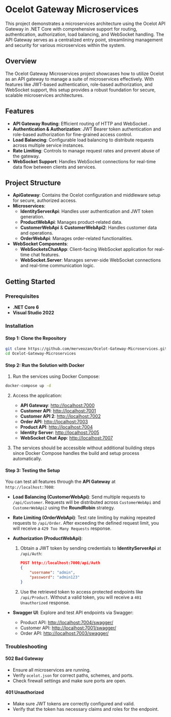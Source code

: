 # Ocelot Gateway Microservices

This project demonstrates a microservices architecture using the Ocelot API Gateway in .NET Core with comprehensive support for routing, authentication, authorization, load balancing, and WebSocket handling. The API Gateway serves as a centralized entry point, streamlining management and security for various microservices within the system.

## Overview

The Ocelot Gateway Microservices project showcases how to utilize Ocelot as an API gateway to manage a suite of microservices effectively. With features like JWT-based authentication, role-based authorization, and WebSocket support, this setup provides a robust foundation for secure, scalable microservices architectures.

## Features

- **API Gateway Routing**: Efficient routing of HTTP and WebSocket .
- **Authentication & Authorization**: JWT Bearer token authentication and role-based authorization for fine-grained access control.
- **Load Balancing**: Configurable load balancing to distribute requests across multiple service instances.
- **Rate Limiting**: Controls to manage request rates and prevent abuse of the gateway.
- **WebSocket Support**: Handles WebSocket connections for real-time data flow between clients and services.

## Project Structure

- **ApiGateway**: Contains the Ocelot configuration and middleware setup for secure, authorized access.
- **Microservices**:
  - **IdentityServerApi**: Handles user authentication and JWT token generation.
  - **ProductWebApi**: Manages product-related data.
  - **CustomerWebApi** & **CustomerWebApi2**: Handles customer data and operations.
  - **OrderWebApi**: Manages order-related functionalities.
- **WebSocket Components**:
  - **WebSocketsChatApp**: Client-facing WebSocket application for real-time chat features.
  - **WebSocket.Server**: Manages server-side WebSocket connections and real-time communication logic.

## Getting Started

### Prerequisites

- **.NET Core 6**
- **Visual Studio 2022**

### Installation

#### Step 1: Clone the Repository

```bash
git clone https://github.com/merveozan/Ocelot-Gateway-Microservices.git
cd Ocelot-Gateway-Microservices
```

#### Step 2: Run the Solution with Docker

1. Run the services using Docker Compose:

```bash
docker-compose up -d
```

2. Access the application:
   - **API Gateway**: [http://localhost:7000](http://localhost:7000)
   - **Customer API**: [http://localhost:7001](http://localhost:7001)
   - **Customer API 2**: [http://localhost:7002](http://localhost:7002)
   - **Order API**: [http://localhost:7003](http://localhost:7003)
   - **Product API**: [http://localhost:7004](http://localhost:7004) 
   - **Identity Server**: [http://localhost:7005](http://localhost:7005)
   - **WebSocket Chat App**: [http://localhost:7007](http://localhost:7007)
     
  

3. The services should be accessible without additional building steps since Docker Compose handles the build and setup process automatically.

#### Step 3: Testing the Setup

You can test all features through the **API Gateway** at `http://localhost:7000`:

- **Load Balancing (CustomerWebApi)**: Send multiple requests to `/api/Customer`. Requests will be distributed across `CustomerWebApi` and `CustomerWebApi2` using the **RoundRobin** strategy.

- **Rate Limiting (OrderWebApi)**: Test rate limiting by making repeated requests to `/api/Order`. After exceeding the defined request limit, you will receive a `429 Too Many Requests` response.

- **Authorization (ProductWebApi)**:
    1. Obtain a JWT token by sending credentials to **IdentityServerApi** at `/api/Auth`:
       ```json
       POST http://localhost:7000/api/Auth
       {
           "username": "admin",
           "password": "admin123"
       }
       ```
    2. Use the retrieved token to access protected endpoints like `/api/Product`. Without a valid token, you will receive a `401 Unauthorized` response.

- **Swagger UI**: Explore and test API endpoints via Swagger:
    - Product API: [http://localhost:7004/swagger/](http://localhost:7004/swagger/)
    - Customer API: [http://localhost:7001/swagger/](http://localhost:7001/swagger/)
    - Order API: [http://localhost:7003/swagger/](http://localhost:7003/swagger/)


### Troubleshooting

#### 502 Bad Gateway

- Ensure all microservices are running.
- Verify `ocelot.json` for correct paths, schemes, and ports.
- Check firewall settings and make sure ports are open.

#### 401 Unauthorized

- Make sure JWT tokens are correctly configured and valid.
- Verify that the token has necessary claims and roles for the endpoint.
